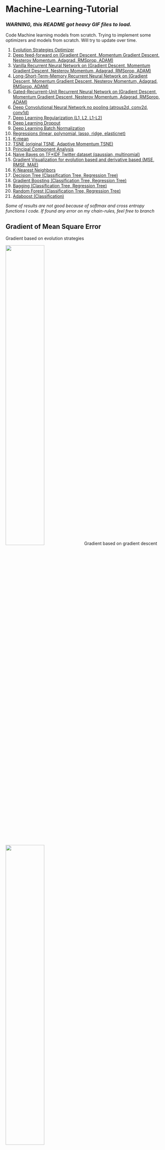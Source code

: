 # Machine-Learning-Tutorial
### *WARNING, this README got heavy GIF files to load.*

Code Machine learning models from scratch. Trying to implement some optimizers and models from scratch. Will try to update over time.

1. [Evolution Strategies Optimizer](deep-evolution-entropy)
2. [Deep feed-forward on (Gradient Descent, Momentum Gradient Descent, Nesterov Momentum, Adagrad, RMSprop, ADAM)](deep-feed-forward)
3. [Vanilla Recurrent Neural Network on (Gradient Descent, Momentum Gradient Descent, Nesterov Momentum, Adagrad, RMSprop, ADAM)](vanilla-rnn)
4. [Long-Short-Term-Memory Recurrent Neural Network on (Gradient Descent, Momentum Gradient Descent, Nesterov Momentum, Adagrad, RMSprop, ADAM)](lstm-rnn)
5. [Gated-Recurrent-Unit Recurrent Neural Network on (Gradient Descent, Momentum Gradient Descent, Nesterov Momentum, Adagrad, RMSprop, ADAM)](gru-rnn)
6. [Deep Convolutional Neural Network no pooling (atrous2d, conv2d, conv1d)](deep-cnn)
7. [Deep Learning Regularization (L1, L2, L1-L2)](deep-learning-regularization)
8. [Deep Learning Dropout](deep-learning-dropout)
9. [Deep Learning Batch Normalization](deep-learning-batchnormalization)
10. [Regressions (linear, polynomial, lasso, ridge, elasticnet)](regression)
11. [K-mean](k-mean)
12. [TSNE (original TSNE, Adaptive Momentum TSNE)](tsne)
13. [Principal Component Analysis](pca)
14. [Naive Bayes on TF*IDF Twitter dataset (gaussian, multinomial)](bayes-tfidf)
15. [Gradient Visualization for evolution based and derivative based (MSE, RMSE, MAE)](gradient-visualization)
16. [K-Nearest Neighbors](K-nearest-neighbors)
17. [Decision Tree (Classification Tree, Regression Tree)](decision-tree)
18. [Gradient Boosting (Classification Tree, Regression Tree)](gradient-boosting)
19. [Bagging (Classification Tree, Regression Tree)](bagging)
20. [Random Forest (Classification Tree, Regression Tree)](random-forest)
21. [Adaboost (Classification)](adaboost)

*Some of results are not good because of softmax and cross entropy functions I code.*
*If found any error on my chain-rules, feel free to branch*

## Gradient of Mean Square Error
Gradient based on evolution strategies

<img src="results/gradient-evolution.png" width="50%">
Gradient based on gradient descent

<img src="results/gradient-descent.png" width="50%">
</div>

## TSNE on Iris
<img src="tsne/animation-tsne-iris.gif" width="50%">

<img src="tsne/animation-tsne-perplexity-iris.gif" width="50%">

## Iris Data-set
### Evolution strategies
<img src="results/animation-evolution-iris.gif" width="50%">

### gradient descent
<img src="results/animation-gradientdescent-iris.gif" width="50%">

### momentum gradient descent
<img src="results/animation-momentum-gradientdescent-iris.gif" width="50%">

### nesterov momentum
<img src="results/animation-nesterov-gradientdescent-iris.gif" width="50%">

### adagrad
<img src="results/animation-adagrad-gradientdescent-iris.gif" width="50%">

### rmsprop
<img src="results/animation-rmsprop-gradientdescent-iris.gif" width="50%">

### adam
<img src="results/animation-adam-gradientdescent-iris.gif" width="50%">

## Comparison MSE gradient between models
<img src="results/mse-gradient.png" width="50%">
